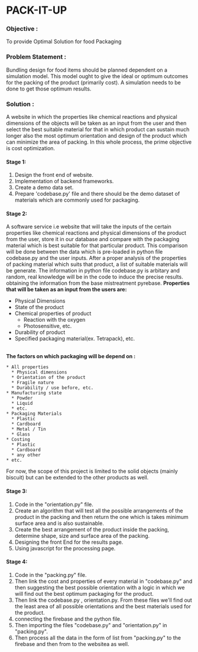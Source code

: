 # **PACK-IT-UP**


### Objective : 
To provide Optimal Solution for food Packaging

### Problem Statement :
Bundling design for food items should be planned dependent on a simulation model. 
This model ought to give the ideal or optimum outcomes for the packing of the product (primarily cost).
A simulation needs to be done to get those optimum results.

### Solution :
A website in which the properties like chemical reactions and physical dimensions of the objects will be taken as an input from the user and then select the best suitable material for that in which product can sustain much longer also the most optimum orientation and design of the product which can minimize the area of packing.
In this whole process, the prime objective is cost optimization.


#### Stage 1:
 1. Design the front end of website.
 2. Implementation of backend frameworks.
 3. Create a demo data set.
 4. Prepare 'codebase.py' file and there should be the demo dataset of materials which are commonly used for packaging.


#### Stage 2:
A software service i.e website that will take the inputs of the certain properties like chemical reactions and physical dimensions of the product from the user, store it in our database and compare with the packaging material which is best suitable for that particular product.
This comparison will be done between the data which is pre-loaded in python file codebase.py and the user inputs. After a proper analysis of the properties of packing material which suits that product, a list of suitable materials will be generate.
The information in python file codebase.py is arbitary and random, real knowledge will be in the code to induce the precise results. obtaining the information from the base mistreatment pyrebase. 
<strong>Properties that will be taken as an input from the users are: </strong>
   * Physical Dimensions
   * State of the product
   * Chemical properties of product
      * Reaction with the oxygen
      * Photosensitive, etc.
   * Durability of product
   * Specified packaging material(ex. Tetrapack), etc.
   <br>
<strong>The factors on which packaging will be depend on :</strong>

    * All properties
      * Physical dimensions
      * Orientation of the product
      * Fragile nature
      * Durability / use before, etc.
    * Manufacturing state
      * Powder
      * Liquid
      * etc.
    * Packaging Materials
      * Plastic
      * Cardboard
      * Metal / Tin
      * Glass
    * Costing
      * Plastic
      * Cardboard
      * any other
    * etc.

For now, the scope of this project is limited to the solid objects (mainly biscuit) but can be extended to the other products as well.

#### Stage 3:

 1. Code in the "orientation.py" file.
 2. Create an algorithm that will test all the possible arrangements of the product in the packing and then return the one which is takes minimum surface area and is also sustainable.  
 3. Create the best arrangement of the product inside the packing, determine shape, size and surface area of the packing.
 4. Designing the front End for the results page.
 5. Using javascript for the processing page.

#### Stage 4:

 1. Code in the "packing.py" file.
 2. Then link the cost and properties of every material in "codebase.py" and then suggesting the best possible orientation with a logic in which we will find out the best optimum packaging for the product.
 3. Then link the codebase.py , orientation.py. From these files we'll find out the least area of all possible orientations and the best materials used for the product.
 5. connecting the firebase and the python file.
 6. Then importing the files "codebase.py" and "orientation.py" in "packing.py".
 7. Then process all the data in the form of list from "packing.py" to the firebase and then from to the websitea as well.
